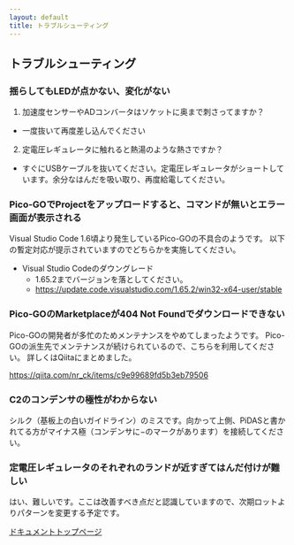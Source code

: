 ```yaml
---
layout: default
title: トラブルシューティング
---
```


## トラブルシューティング

### 揺らしてもLEDが点かない、変化がない

1. 加速度センサーやADコンバータはソケットに奥まで刺さってますか？
  - 一度抜いて再度差し込んでください
2. 定電圧レギュレータに触れると熱湯のような熱さですか？
  - すぐにUSBケーブルを抜いてください。定電圧レギュレータがショートしています。余分なはんだを吸い取り、再度給電してください。

### Pico-GOでProjectをアップロードすると、コマンドが無いとエラー画面が表示される

Visual Studio Code 1.6頃より発生しているPico-GOの不具合のようです。
以下の暫定対応が提示されていますのでどちらかを実施してください。

- Visual Studio Codeのダウングレード
  - 1.65.2までバージョンを落としてください。
  - https://update.code.visualstudio.com/1.65.2/win32-x64-user/stable

### Pico-GOのMarketplaceが404 Not Foundでダウンロードできない

Pico-GOの開発者が多忙のためメンテナンスをやめてしまったようです。
Pico-GOの派生先でメンテナンスが続けられているので、こちらを利用してください。
詳しくはQiitaにまとめました。

https://qiita.com/nr_ck/items/c9e99689fd5b3eb79506

### C2のコンデンサの極性がわからない

シルク（基板上の白いガイドライン）のミスです。向かって上側、PiDASと書かれてる方がマイナス極（コンデンサに−のマークがあります）を接続してください。

### 定電圧レギュレータのそれぞれのランドが近すぎてはんだ付けが難しい

はい、難しいです。ここは改善すべき点だと認識していますので、次期ロットよりパターンを変更する予定です。

[ドキュメントトップページ](https://nrck.github.io/PiDAS/)
